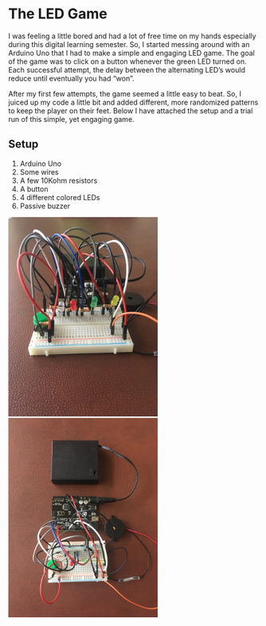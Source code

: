 # The LED Game
I was feeling a little bored and had a lot of free time on my hands especially during this digital learning semester. So, I started messing around with an Arduino Uno that I had to make a simple and engaging LED game. The goal of the game was to click on a button whenever the green LED turned on. Each successful attempt, the delay between the alternating LED’s would reduce until eventually you had “won”. 

 After my first few attempts, the game seemed a little easy to beat. So, I juiced up my code a little bit and added different, more randomized patterns to keep the player on their feet. Below I have attached the setup and a trial run of this simple, yet engaging game. 


## Setup
1. Arduino Uno
2. Some wires
3. A few 10Kohm resistors
4. A button
5. 4 different colored LEDs
6. Passive buzzer

<img src="/media/side.JPG" alt="drawing" width="300"/>
<img src="/media/top.JPG" alt="drawing" width="300"/>

